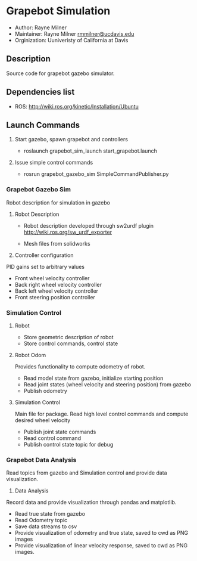 # Grapebot Simulation

* Author: Rayne Milner
* Maintainer: Rayne Milner rmmilner@ucdavis.edu
* Orginization: Uuniveristy of California at Davis

## Description

Source code for grapebot gazebo simulator.

## Dependencies list

* ROS: <http://wiki.ros.org/kinetic/Installation/Ubuntu>

## Launch Commands

1. Start gazebo, spawn grapebot and controllers

    * roslaunch grapebot_sim_launch start_grapebot.launch

2. Issue simple control commands

    * rosrun grapebot_gazebo_sim SimpleCommandPublisher.py

### Grapebot Gazebo Sim

Robot description for simulation in gazebo

1. Robot Description

    * Robot description developed through sw2urdf plugin <http://wiki.ros.org/sw_urdf_exporter>

    * Mesh files from solidworks

2. Controller configuration

PID gains set to arbitrary values

* Front wheel velocity controller
* Back right wheel velocity controller
* Back left wheel velocity controller
* Front steering position controller

### Simulation Control

1. Robot

    * Store geometric description of robot
    * Store control commands, control state

2. Robot Odom

    Provides functionality to compute odometry of robot.

    * Read model state from gazebo, initialize starting position
    * Read joint states (wheel velocity and steering position) from gazebo
    * Publish odometry

3. Simulation Control

    Main file for package. Read high level control commands and compute desired wheel velocity

    * Publish joint state commands
    * Read control command
    * Publish control state topic for debug

### Grapebot Data Analysis

Read topics from gazebo and Simulation control and provide data visualization.

1. Data Analysis

Record data and provide visualization through pandas and matplotlib.

* Read true state from gazebo
* Read Odometry topic
* Save data streams to csv
* Provide visualization of odometry and true state, saved to cwd as PNG images
* Provide visualization of linear velocity response, saved to cwd as PNG images.
